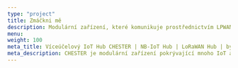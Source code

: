 ```yaml
---
type: "project"
title: Zmáčkni mě
description: Modulární zařízení, které komunikuje prostřednictvím LPWAN technologií a vyniká velmi nízkou spotřebou. Spolehlivě pracuje z baterie po dobu až&nbsp;10&nbsp;let.
menu:
weight: 100
meta_title: Víceúčelový IoT Hub CHESTER | NB-IoT Hub | LoRaWAN Hub | by HARDWARIO
meta_description: CHESTER je modulární zařízení pokrývající mnoho IoT aplikací, komunikuje prostřednictvím LPWAN technologií jako je NB-IoT nebo LoRaWAN, a to i z míst, kde není dostupné běžné připojení k internetu. Vyniká velmi nízkou spotřebou, díky které spolehlivě pracuje z baterie po dobu až 10 let.
---
```

